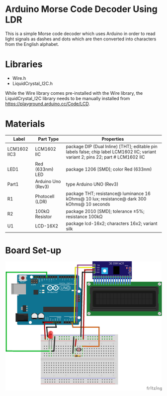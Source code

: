 # Arduino Morse Code Decoder Using LDR

This is a simple Morse code decoder which uses Arduino in order to read light signals as dashes and dots which are then converted into characters from the English alphabet.

# Libraries

- Wire.h
- LiquidCrystal_I2C.h

While the Wire library comes pre-installed with the Wire library, the LiquidCrystal_I2C library needs to be manually installed from https://playground.arduino.cc/Code/LCD.

# Materials

<table>

  <thead>
   <tr>
    <th>Label</th>
    <th>Part Type</th>
    <th>Properties</th>
    </tr>
  </thead>
  <tbody>
  <tr>
    <td>LCM1602 IIC3</td>
    <td>LCM1602 IIC</td>
    <td class="props">package DIP (Dual Inline) [THT]; editable pin labels false; chip label LCM1602 IIC; variant variant 2; pins 22; part # LCM1602 IIC</td>
</tr><tr>
    <td>LED1</td>
    <td>Red (633nm) LED</td>
    <td class="props">package 1206 [SMD]; color Red (633nm)</td>
</tr><tr>
    <td>Part1</td>
    <td>Arduino Uno (Rev3)</td>
    <td class="props">type Arduino UNO (Rev3)</td>
</tr><tr>
    <td>R1</td>
    <td>Photocell (LDR)</td>
    <td class="props">package THT; resistance@ luminance 16 kOhms@ 10 lux; resistance@ dark 300 kOhms@ 10 seconds</td>
</tr><tr>
    <td>R2</td>
    <td>100kΩ Resistor</td>
    <td class="props">package 2010 [SMD]; tolerance ±5%; resistance 100kΩ</td>
</tr><tr>
    <td>U1</td>
    <td>LCD-16X2</td>
    <td class="props">package lcd-16x2; characters 16x2; variant silk</td>
</tr>
  </tbody>
</table>

# Board Set-up

![board](/images/board.png)
